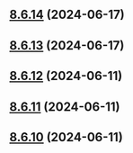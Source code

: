 ## [8.6.14](https://github.com/msobiecki/eslint-config/compare/v8.6.13...v8.6.14) (2024-06-17)



## [8.6.13](https://github.com/msobiecki/eslint-config/compare/v8.6.12...v8.6.13) (2024-06-17)



## [8.6.12](https://github.com/msobiecki/eslint-config/compare/v8.6.11...v8.6.12) (2024-06-11)



## [8.6.11](https://github.com/msobiecki/eslint-config/compare/v8.6.10...v8.6.11) (2024-06-11)



## [8.6.10](https://github.com/msobiecki/eslint-config/compare/v8.6.9...v8.6.10) (2024-06-11)



